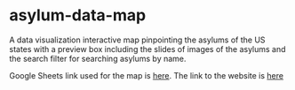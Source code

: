 # asylum-data-map
A data visualization interactive map pinpointing the asylums of the US states with a preview box including the slides of images of the asylums and the search filter for searching asylums by name.

Google Sheets link used for the map is [here](https://docs.google.com/spreadsheets/d/19yWw6In34cPDGKoLWDVD-RUPNVxAHEAfneaNAu4JFFQ/edit?gid=920786054#gid=920786054). 
The link to the website is [here](https://asylum-data-map.vercel.app/)
